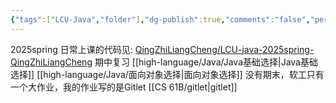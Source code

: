 ```yaml
---
{"tags":["LCU-Java","folder"],"dg-publish":true,"comments":"false","permalink":"/high-language/Java/LCU Java/","dgPassFrontmatter":true,"noteIcon":"","created":"2025-05-06T19:58:05.691+08:00","updated":"2025-07-31T18:50:53.927+08:00"}
---
```


2025spring
日常上课的代码见: [QingZhiLiangCheng/LCU-java-2025spring-QingZhiLiangCheng](https://github.com/QingZhiLiangCheng/LCU-java-2025spring-QingZhiLiangCheng)
期中复习
[[high-language/Java/Java基础选择\|Java基础选择]]
[[high-language/Java/面向对象选择\|面向对象选择]]
没有期末，软工只有一个大作业，我的作业写的是Gitlet
[[CS 61B/gitlet\|gitlet]]
